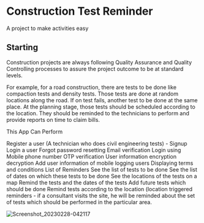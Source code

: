 # Construction Test Reminder

A project to make activities easy

## Starting

Construction projects are always following Quality Assurance and Quality Controlling processes to assure the project outcome to be at standard levels.

For example, for a road construction, there are tests to be done like compaction tests and density tests. Those tests are done at random locations along the road. If on test fails, another test to be done at the same place. At the planning stage, those tests should be scheduled according to the location. They should be reminded to the technicians to perform and provide reports on time to claim bills.

This App Can Perform

Register a user (A technician who does civil engineering tests) - Signup
Login a user
Forgot password resetting
Email verification
Login using Mobile phone number
OTP verification
User information encryption decryption
Add user information of mobile logging users
Displaying terms and conditions
List of Reminders
See the list of tests to be done
See the list of dates on which these tests to be done
See the locations of the tests on a map
Remind the tests and the dates of the tests
Add future tests which should be done
Remind tests according to the location (location triggered reminders - if a consultant visits the site, he will be reminded about the set of tests which should be performed in the particular area.


![Screenshot_20230228-042117](https://user-images.githubusercontent.com/123941231/221751249-7377605b-7967-459c-bdad-a705b891d322.jpg)
